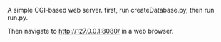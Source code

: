 A simple CGI-based web server.
first, run createDatabase.py, then run run.py.

Then navigate to http://127.0.0.1:8080/ in a web browser.